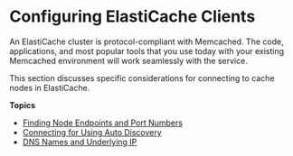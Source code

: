 # Configuring ElastiCache Clients<a name="ClientConfig"></a>

An ElastiCache cluster is protocol\-compliant with Memcached\. The code, applications, and most popular tools that you use today with your existing Memcached environment will work seamlessly with the service\.

This section discusses specific considerations for connecting to cache nodes in ElastiCache\.

**Topics**
+ [Finding Node Endpoints and Port Numbers](ClientConfig.FindingEndpointsAndPorts.md)
+ [Connecting for Using Auto Discovery](ClientConfig.AutoDiscovery.md)
+ [DNS Names and Underlying IP](ClientConfig.DNS.md)